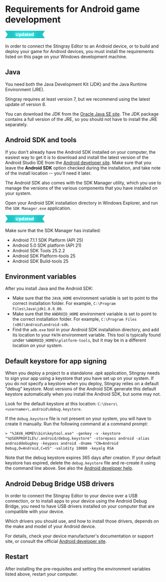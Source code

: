 # Requirements for Android game development

![UPDATED](../../images/updated.png)

In order to connect the Stingray Editor to an Android device, or to build and deploy your game for Android devices, you must install the requirements listed on this page on your Windows development machine.

## Java

You need both the Java Development Kit (JDK) and the Java Runtime Environment (JRE).

Stingray requires at least version 7, but we recommend using the latest update of version 8.

You can download the JDK from the [Oracle Java SE site](http://www.oracle.com/technetwork/java/javase/overview/index.html). The JDK package contains a full version of the JRE, so you should not have to install the JRE separately.

## Android SDK and tools

If you don't already have the Android SDK installed on your computer, the easiest way to get it is to download and install the latest version of the Android Studio IDE from the [Android developer site](https://developer.android.com/sdk/index.html#Other). Make sure that you leave the **Android SDK** option checked during the installation, and take note of the install location -- you'll need it later.

The Android SDK also comes with the SDK Manager utility, which you use to manage the versions of the various components that you have installed on your system.

Open your Android SDK installation directory in Windows Explorer, and run the `SDK Manager.exe` application.

![UPDATED](../../images/updated.png)

Make sure that the SDK Manager has installed:

- Android 7.1.1 SDK Platform (API 25)
- Android 5.0 SDK platform (API 21)
- Android SDK Tools 25.2.2
- Android SDK Platform-tools 25
- Android SDK Build-tools 25

## Environment variables

After you install Java and the Android SDK:

-	Make sure that the `JAVA_HOME` environment variable is set to point to the correct installation folder. For example, `C:\Program Files\Java\jdk1.8.0_80`.
-	Make sure that the `ANDROID_HOME` environment variable is set to point to the correct installation folder. For example, `C:\Program Files (x86)\Android\android-sdk`.
-	Find the `adb.exe` tool in your Android SDK installation directory, and add its location to your `PATH` environment variable. This tool is typically found under `%ANDROID_HOME%\platform-tools`, but it may be in a different location on your system.

## Default keystore for app signing

When you deploy a project to a standalone *.apk* application, Stingray needs to sign your app using a keystore that you have set up on your system. If you do not specify a keystore when you deploy, Stingray relies on a default "debug" keystore. Most versions of the Android SDK generate this default keystore automatically when you install the Android SDK, but some may not.

Look for the default keystore at this location: `C:\Users\<username>\.android\debug.keystore`.

If the `debug.keystore` file is not present on your system, you will have to create it manually. Run the following command at a command prompt:

~~~{nohighlight}
> "%JAVA_HOME%\bin\keytool.exe" -genkey -v -keystore "%USERPROFILE%/.android/debug.keystore" -storepass android -alias androiddebugkey -keypass android -dname "CN=Android Debug,O=Android,C=US" -validity 10000 -keyalg RSA
~~~

Note that the debug keystore expires 365 days after creation. If your default keystore has expired, delete the `debug.keystore` file and re-create it using the command line above. See also the [Android developer help](http://developer.android.com/tools/publishing/app-signing.html).

## Android Debug Bridge USB drivers

In order to connect the Stingray Editor to your device over a USB connection, or to install apps to your device using the Android Debug Bridge, you need to have USB drivers installed on your computer that are compatible with your device.

Which drivers you should use, and how to install those drivers, depends on the make and model of your Android device.

For details, check your device manufacturer's documentation or support site, or consult the official [Android developer site](http://developer.android.com/tools/extras/oem-usb.html).

## Restart

After installing the pre-requisites and setting the environment variables listed above, restart your computer.
